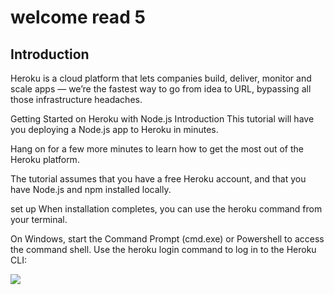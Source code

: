 # welcome read 5 

## Introduction

Heroku is a cloud platform that lets companies build, deliver, monitor and scale apps — we’re the fastest way to go from idea to URL, bypassing all those infrastructure headaches.


Getting Started on Heroku with Node.js
Introduction
This tutorial will have you deploying a Node.js app to Heroku in minutes.

Hang on for a few more minutes to learn how to get the most out of the Heroku platform.

The tutorial assumes that you have a free Heroku account, and that you have Node.js and npm installed locally.

set up
When installation completes, you can use the heroku command from your terminal.

On Windows, start the Command Prompt (cmd.exe) or Powershell to access the command shell. Use the heroku login command to log in to the Heroku CLI:

![](https://zimmergren.net/content/images/2016/09/herokulogo.png)

